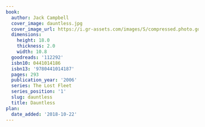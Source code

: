 ```yaml
---
book:
  author: Jack Campbell
  cover_image: dauntless.jpg
  cover_image_url: https://i.gr-assets.com/images/S/compressed.photo.goodreads.com/books/1309198180l/112292._SX98_.jpg
  dimensions:
    height: 18.0
    thickness: 2.0
    width: 10.8
  goodreads: '112292'
  isbn10: 0441014186
  isbn13: '9780441014187'
  pages: 293
  publication_year: '2006'
  series: The Lost Fleet
  series_position: '1'
  slug: dauntless
  title: Dauntless
plan:
  date_added: '2018-10-22'
---
```

